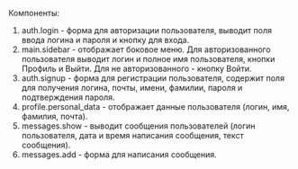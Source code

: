 Компоненты:
1) auth.login - форма для авторизации пользователя, выводит поля ввода логина и пароля и кнопку для входа.
2) main.sidebar - отображает боковое меню. Для авторизованного пользователя выводит логин и полное имя пользователя, кнопки Профиль и Выйти. Для не авторизованного - кнопку Войти.
3) auth.signup - форма для регистрации пользователя, содержит поля для получения логина, почты, имени, фамилии, пароля и подтверждения пароля.
4) profile.personal_data - отображает данные пользователя (логин, имя, фамилия, почта).
5) messages.show - выводит сообщения пользователей (логин пользователя, дата и время написания сообщения, текст сообщения).
6) messages.add - форма для написания сообщения.